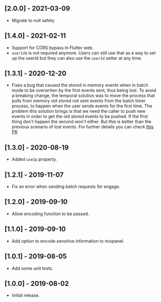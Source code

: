 ## [2.0.0] - 2021-03-09

- Migrate to null safety

## [1.4.0] - 2021-02-11

- Support for CORS bypass in Flutter web.
- `userId$` is not required anymore. Users can still use that as a way to set up the userId but they can also use the `userId` setter at any time.

## [1.3.1] - 2020-12-20

- Fixes a bug that caused the stored in memory events when in batch mode to be overwriten by the first events sent, thus being lost. To avoid a breaking change, the temporal solution was to move the process that pulls from memory old stored not sent events from the batch timer process, to happen when the user sends events for the first time. The problem this solution brings is that we need the caller to push new events in order to get the old stored events to be pushed. If the first thing don't happen the second won't either. But this is better than the previous scenario of lost events. For further details you can check [this PR](https://github.com/koa-health/mixpanel_analytics/pull/9)

## [1.3.0] - 2020-08-19

- Added `useIp` property.

## [1.2.1] - 2019-11-07

- Fix an error when sending batch requests for engage.

## [1.2.0] - 2019-09-10

- Allow encoding function to be passed.

## [1.1.0] - 2019-09-10

- Add option to encode sensitive information to mixpanel.

## [1.0.1] - 2019-08-05

- Add some unit tests.

## [1.0.0] - 2019-08-02

- Initial release.
